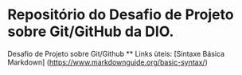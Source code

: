 # Repositório do Desafio de Projeto sobre Git/GitHub da DIO.
Desafio de Projeto sobre Git/Github
** Links ùteis: 
[Sintaxe Básica Markdown] (https://www.markdownguide.org/basic-syntax/)
